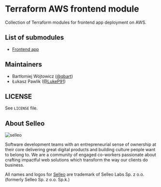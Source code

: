 # Terraform AWS frontend module

Collection of Terraform modules for frontend app deployment on AWS.

## List of submodules

* [Frontend app](https://registry.terraform.io/modules/Selleo/frontend/aws/latest/submodules/aws-frontend-app)

## Maintainers

* Bartłomiej Wójtowicz ([@qbart](https://github.com/qbart)) 
* Łukasz Pawlik ([@LukeP91](https://github.com/LukeP91))

## LICENSE

See `LICENSE` file.

## About Selleo

![selleo](https://raw.githubusercontent.com/Selleo/selleo-resources/master/public/github_footer.png)

Software development teams with an entrepreneurial sense of ownership at their core delivering great digital products and building culture people want to belong to. We are a community of engaged co-workers passionate about crafting impactful web solutions which transform the way our clients do business.

All names and logos for [Selleo](https://selleo.com/about) are trademark of Selleo Labs Sp. z o.o. (formerly Selleo Sp. z o.o. Sp.k.)

